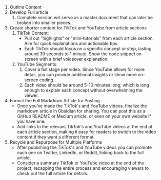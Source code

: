 1. Outline Content
2. Develop Full article
	1. Complete version will serve as a master document that can later be broken into smaller pieces.
3. Create shorter content for TikTok and YouTube from article sections
	1. TikTok Content:
		- Pull out "highlights" or "mini-tutorials" from each article section. Aim for quick explanations and actionable tips.
		- Each TikTok should focus on a specific concept or step, lasting around 30 seconds to 1 minute. Show the code snippet on-screen with a brief voiceover explanation.
	2. YouTube Segments:
		1. Cover a full stage per video. Since YouTube allows for more detail, you can provide additional insights or show more on-screen coding.
		2. Each video should be around 5-10 minutes long, which is long enough to explain each concept without overwhelming the viewer.
4. Format the Full Markdown Article for Posting
	- Once you've made the TikTok's and YouTube videos, finalize the markdown article in Obsidian for sharing. You can post this as a GitHub README or Medium article, or even on your own website if you have one.
	- Add links to the relevant TikTok's and YouTube videos at the end of each article section, making it easy for readers to switch to the video content if they want a different format.
5. Recycle and Repurpose for Multiple Platforms
	- After publishing the TikTok's and YouTube videos you can promote each one on Twitter, LinkedIn, or Reddit, linking back to the full article.
	- Consider a summary TikTok or YouTube video at the end of the project, recapping the entire process and encouraging viewers to check out the full article for details.